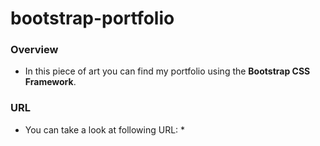 # bootstrap-portfolio

### Overview

* In this piece of art you can find my portfolio using the **Bootstrap CSS Framework**.

### URL

* You can take a look at following URL:
  * 

